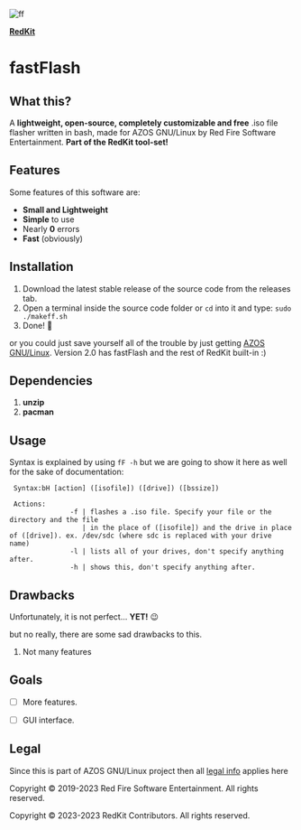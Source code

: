 
![ff](https://github.com/RedFireSoftwareEntertainment/fastFlash/assets/98542488/b4565dc8-6bc4-4e71-a1d0-a504c9e13f78)

[**RedKit**](https://github.com/RedFireSoftwareEntertainment/RedKit)

# fastFlash

## What this?

A **lightweight, open-source, completely customizable and free** .iso file flasher written in bash, made for AZOS GNU/Linux by Red Fire Software Entertainment. **Part of the RedKit tool-set!**

## Features

Some features of this software are:

 - **Small and Lightweight**
 - **Simple** to use
 - Nearly **0** errors
 - **Fast** (obviously)

## Installation

 1. Download the latest stable release of the source code from the releases tab.
 2. Open a terminal inside the source code folder or `cd` into it and type: `sudo ./makeff.sh`
 3. Done! 🎉
 
 or you could just save yourself all of the trouble by just getting [AZOS GNU/Linux](https://sites.google.com/view/azosofficialsite/download/versions). Version 2.0 has fastFlash and the rest of RedKit built-in :)

## Dependencies

 1. **unzip**
 2. **pacman**

## Usage
Syntax is explained by using `fF -h` but we are going to show it here as well for the sake of documentation:
   



     Syntax:bH [action] ([isofile]) ([drive]) ([bssize])
    
     Actions:
                   -f | flashes a .iso file. Specify your file or the directory and the file
                      | in the place of ([isofile]) and the drive in place of ([drive]). ex. /dev/sdc (where sdc is replaced with your drive name)
                   -l | lists all of your drives, don't specify anything after.
                   -h | shows this, don't specify anything after. 

               
         


## Drawbacks
Unfortunately, it is not perfect... **YET!** 😉

but no really, there are some sad drawbacks to this.

 1. Not many features
 
## Goals
 - [ ] More features.
 - [ ] GUI interface.


## Legal

Since this is part of AZOS GNU/Linux project then all [legal info](https://sites.google.com/view/azosofficialsite/legal) applies here

Copyright © 2019-2023 Red Fire Software Entertainment. All rights reserved.

Copyright © 2023-2023 RedKit Contributors. All rights reserved.
